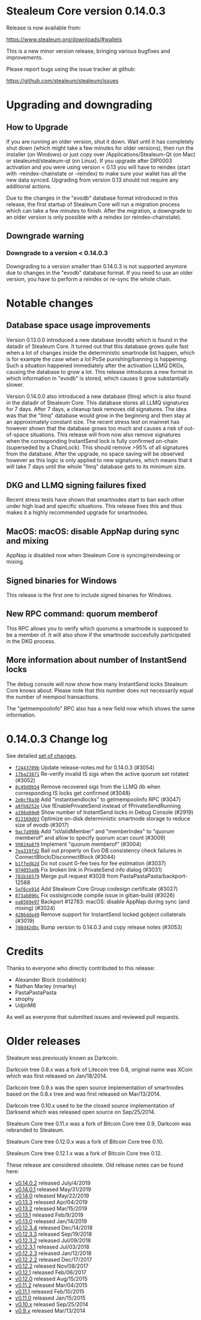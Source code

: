 Stealeum Core version 0.14.0.3
==========================

Release is now available from:

  <https://www.stealeum.org/downloads/#wallets>

This is a new minor version release, bringing various bugfixes and improvements.

Please report bugs using the issue tracker at github:

  <https://github.com/stealeum/stealeum/issues>


Upgrading and downgrading
=========================

How to Upgrade
--------------

If you are running an older version, shut it down. Wait until it has completely
shut down (which might take a few minutes for older versions), then run the
installer (on Windows) or just copy over /Applications/Stealeum-Qt (on Mac) or
stealeumd/stealeum-qt (on Linux). If you upgrade after DIP0003 activation and you were
using version < 0.13 you will have to reindex (start with -reindex-chainstate
or -reindex) to make sure your wallet has all the new data synced. Upgrading from
version 0.13 should not require any additional actions.

Due to the changes in the "evodb" database format introduced in this release, the
first startup of Stealeum Core will run a migration process which can take a few minutes
to finish. After the migration, a downgrade to an older version is only possible with
a reindex (or reindex-chainstate).

Downgrade warning
-----------------

### Downgrade to a version < 0.14.0.3

Downgrading to a version smaller than 0.14.0.3 is not supported anymore due to changes
in the "evodb" database format. If you need to use an older version, you have to perform
a reindex or re-sync the whole chain.

Notable changes
===============

Database space usage improvements
--------------------------------
Version 0.13.0.0 introduced a new database (evodb) which is found in the datadir of Stealeum Core. It turned
out that this database grows quite fast when a lot of changes inside the deterministic smartnode list happen,
which is for example the case when a lot PoSe punishing/banning is happening. Such a situation happened
immediately after the activation LLMQ DKGs, causing the database to grow a lot. This release introduces
a new format in which information in "evodb" is stored, which causes it grow substantially slower.  

Version 0.14.0.0 also introduced a new database (llmq) which is also found in the datadir of Stealeum Core.
This database stores all LLMQ signatures for 7 days. After 7 days, a cleanup task removes old signatures.
The idea was that the "llmq" database would grow in the beginning and then stay at an approximately constant
size. The recent stress test on mainnet has however shown that the database grows too much and causes a risk
of out-of-space situations. This release will from now also remove signatures when the corresponding InstantSend
lock is fully confirmed on-chain (superseded by a ChainLock). This should remove >95% of all signatures from
the database. After the upgrade, no space saving will be observed however as this logic is only applied to new
signatures, which means that it will take 7 days until the whole "llmq" database gets to its minimum size.

DKG and LLMQ signing failures fixed
-----------------------------------
Recent stress tests have shown that smartnodes start to ban each other under high load and specific situations.
This release fixes this and thus makes it a highly recommended upgrade for smartnodes.

MacOS: macOS: disable AppNap during sync and mixing
---------------------------------------------------
AppNap is disabled now when Stealeum Core is syncing/reindexing or mixing.

Signed binaries for Windows
---------------------------
This release is the first one to include signed binaries for Windows.

New RPC command: quorum memberof <proTxHash>
--------------------------------------------
This RPC allows you to verify which quorums a smartnode is supposed to be a member of. It will also show
if the smartnode succesfully participated in the DKG process.

More information about number of InstantSend locks
--------------------------------------------------
The debug console will now show how many InstantSend locks Stealeum Core knows about. Please note that this number
does not necessarily equal the number of mempool transactions.

The "getmempoolinfo" RPC also has a new field now which shows the same information.

0.14.0.3 Change log
===================

See detailed [set of changes](https://github.com/stealeum/stealeum/compare/v0.14.0.2...stealeum:v0.14.0.3).

- [`f2443709b`](https://github.com/stealeum/stealeum/commit/f2443709b) Update release-notes.md for 0.14.0.3 (#3054)
- [`17ba23871`](https://github.com/stealeum/stealeum/commit/17ba23871) Re-verify invalid IS sigs when the active quorum set rotated (#3052)
- [`8c49d9b54`](https://github.com/stealeum/stealeum/commit/8c49d9b54) Remove recovered sigs from the LLMQ db when corresponding IS locks get confirmed (#3048)
- [`2e0cf8a30`](https://github.com/stealeum/stealeum/commit/2e0cf8a30) Add "instantsendlocks" to getmempoolinfo RPC (#3047)
- [`a8fb8252e`](https://github.com/stealeum/stealeum/commit/a8fb8252e) Use fEnablePrivateSend instead of fPrivateSendRunning
- [`a198a04e0`](https://github.com/stealeum/stealeum/commit/a198a04e0) Show number of InstantSend locks in Debug Console (#2919)
- [`013169d63`](https://github.com/stealeum/stealeum/commit/013169d63) Optimize on-disk deterministic smartnode storage to reduce size of evodb (#3017)
- [`9ac7a998b`](https://github.com/stealeum/stealeum/commit/9ac7a998b) Add "isValidMember" and "memberIndex" to "quorum memberof" and allow to specify quorum scan count (#3009)
- [`99824a879`](https://github.com/stealeum/stealeum/commit/99824a879) Implement "quorum memberof" (#3004)
- [`7ea319fd2`](https://github.com/stealeum/stealeum/commit/7ea319fd2) Bail out properly on Evo DB consistency check failures in ConnectBlock/DisconnectBlock (#3044)
- [`b1ffedb2d`](https://github.com/stealeum/stealeum/commit/b1ffedb2d) Do not count 0-fee txes for fee estimation (#3037)
- [`974055a9b`](https://github.com/stealeum/stealeum/commit/974055a9b) Fix broken link in PrivateSend info dialog (#3031)
- [`781b16579`](https://github.com/stealeum/stealeum/commit/781b16579) Merge pull request #3028 from PastaPastaPasta/backport-12588
- [`5af6ce91d`](https://github.com/stealeum/stealeum/commit/5af6ce91d) Add Stealeum Core Group codesign certificate (#3027)
- [`873ab896c`](https://github.com/stealeum/stealeum/commit/873ab896c) Fix osslsigncode compile issue in gitian-build (#3026)
- [`ea8569e97`](https://github.com/stealeum/stealeum/commit/ea8569e97) Backport #12783: macOS: disable AppNap during sync (and mixing) (#3024)
- [`4286dde49`](https://github.com/stealeum/stealeum/commit/4286dde49) Remove support for InstantSend locked gobject collaterals (#3019)
- [`788d42dbc`](https://github.com/stealeum/stealeum/commit/788d42dbc) Bump version to 0.14.0.3 and copy release notes (#3053)

Credits
=======

Thanks to everyone who directly contributed to this release:

- Alexander Block (codablock)
- Nathan Marley (nmarley)
- PastaPastaPasta
- strophy
- UdjinM6

As well as everyone that submitted issues and reviewed pull requests.

Older releases
==============

Stealeum was previously known as Darkcoin.

Darkcoin tree 0.8.x was a fork of Litecoin tree 0.8, original name was XCoin
which was first released on Jan/18/2014.

Darkcoin tree 0.9.x was the open source implementation of smartnodes based on
the 0.8.x tree and was first released on Mar/13/2014.

Darkcoin tree 0.10.x used to be the closed source implementation of Darksend
which was released open source on Sep/25/2014.

Stealeum Core tree 0.11.x was a fork of Bitcoin Core tree 0.9,
Darkcoin was rebranded to Stealeum.

Stealeum Core tree 0.12.0.x was a fork of Bitcoin Core tree 0.10.

Stealeum Core tree 0.12.1.x was a fork of Bitcoin Core tree 0.12.

These release are considered obsolete. Old release notes can be found here:

- [v0.14.0.2](https://github.com/stealeum/stealeum/blob/master/doc/release-notes/stealeum/release-notes-0.14.0.2.md) released July/4/2019
- [v0.14.0.1](https://github.com/stealeum/stealeum/blob/master/doc/release-notes/stealeum/release-notes-0.14.0.1.md) released May/31/2019
- [v0.14.0](https://github.com/stealeum/stealeum/blob/master/doc/release-notes/stealeum/release-notes-0.14.0.md) released May/22/2019
- [v0.13.3](https://github.com/stealeum/stealeum/blob/master/doc/release-notes/stealeum/release-notes-0.13.3.md) released Apr/04/2019
- [v0.13.2](https://github.com/stealeum/stealeum/blob/master/doc/release-notes/stealeum/release-notes-0.13.2.md) released Mar/15/2019
- [v0.13.1](https://github.com/stealeum/stealeum/blob/master/doc/release-notes/stealeum/release-notes-0.13.1.md) released Feb/9/2019
- [v0.13.0](https://github.com/stealeum/stealeum/blob/master/doc/release-notes/stealeum/release-notes-0.13.0.md) released Jan/14/2019
- [v0.12.3.4](https://github.com/stealeum/stealeum/blob/master/doc/release-notes/stealeum/release-notes-0.12.3.4.md) released Dec/14/2018
- [v0.12.3.3](https://github.com/stealeum/stealeum/blob/master/doc/release-notes/stealeum/release-notes-0.12.3.3.md) released Sep/19/2018
- [v0.12.3.2](https://github.com/stealeum/stealeum/blob/master/doc/release-notes/stealeum/release-notes-0.12.3.2.md) released Jul/09/2018
- [v0.12.3.1](https://github.com/stealeum/stealeum/blob/master/doc/release-notes/stealeum/release-notes-0.12.3.1.md) released Jul/03/2018
- [v0.12.2.3](https://github.com/stealeum/stealeum/blob/master/doc/release-notes/stealeum/release-notes-0.12.2.3.md) released Jan/12/2018
- [v0.12.2.2](https://github.com/stealeum/stealeum/blob/master/doc/release-notes/stealeum/release-notes-0.12.2.2.md) released Dec/17/2017
- [v0.12.2](https://github.com/stealeum/stealeum/blob/master/doc/release-notes/stealeum/release-notes-0.12.2.md) released Nov/08/2017
- [v0.12.1](https://github.com/stealeum/stealeum/blob/master/doc/release-notes/stealeum/release-notes-0.12.1.md) released Feb/06/2017
- [v0.12.0](https://github.com/stealeum/stealeum/blob/master/doc/release-notes/stealeum/release-notes-0.12.0.md) released Aug/15/2015
- [v0.11.2](https://github.com/stealeum/stealeum/blob/master/doc/release-notes/stealeum/release-notes-0.11.2.md) released Mar/04/2015
- [v0.11.1](https://github.com/stealeum/stealeum/blob/master/doc/release-notes/stealeum/release-notes-0.11.1.md) released Feb/10/2015
- [v0.11.0](https://github.com/stealeum/stealeum/blob/master/doc/release-notes/stealeum/release-notes-0.11.0.md) released Jan/15/2015
- [v0.10.x](https://github.com/stealeum/stealeum/blob/master/doc/release-notes/stealeum/release-notes-0.10.0.md) released Sep/25/2014
- [v0.9.x](https://github.com/stealeum/stealeum/blob/master/doc/release-notes/stealeum/release-notes-0.9.0.md) released Mar/13/2014

